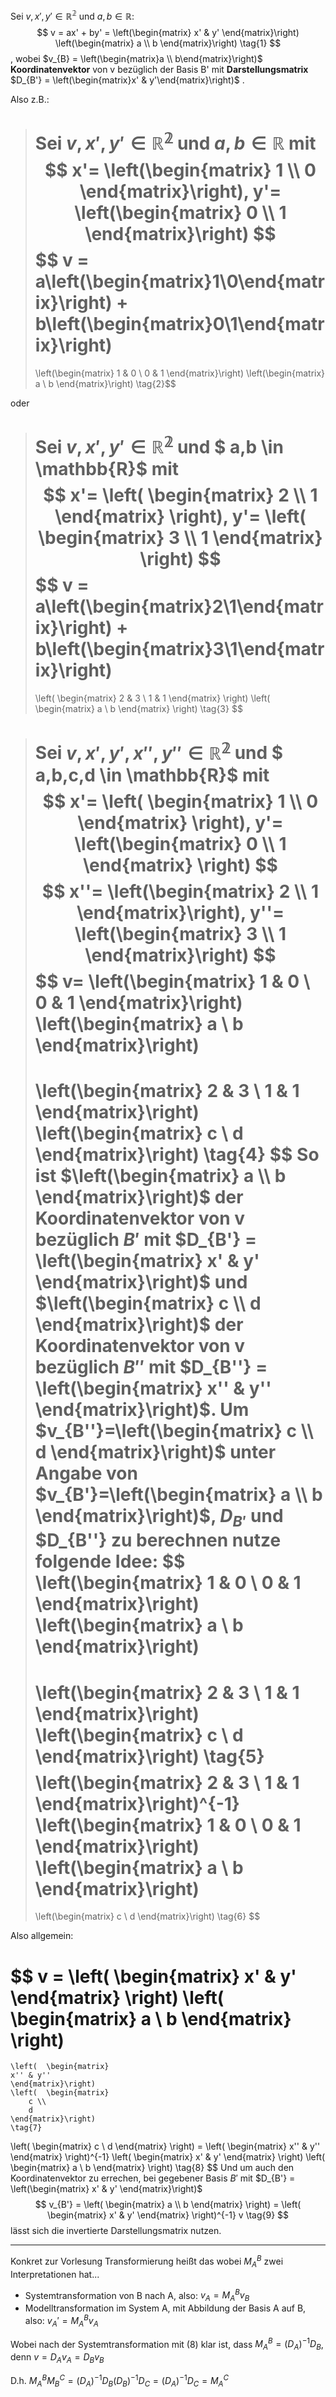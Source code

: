 
Sei $v,x',y' \in \mathbb{R^2}$ und $a,b \in \mathbb{R}:$
$$
v = ax' + by' = 
	\left(\begin{matrix}
		x' & y'
	\end{matrix}\right)
	\left(\begin{matrix}
		a \\
		b
	\end{matrix}\right)
\tag{1}
$$
, wobei 
$v_{B} = \left(\begin{matrix}a \\ b\end{matrix}\right)$ **Koordinatenvektor** von v bezüglich der Basis B'
mit **Darstellungsmatrix** $D_{B'} = \left(\begin{matrix}x' & y'\end{matrix}\right)$ .

Also z.B.:
>Sei $v,x',y' \in \mathbb{R^2}$ und $a,b \in \mathbb{R}$ mit
>$$
>x'=
>	\left(\begin{matrix}
>	1 \\
>	0
>	\end{matrix}\right),
>	y'=
>	\left(\begin{matrix}
>	0 \\
>	1
>	\end{matrix}\right)
>$$
>$$
>v = a\left(\begin{matrix}1\\0\end{matrix}\right) + b\left(\begin{matrix}0\\1\end{matrix}\right)
>=
>	\left(\begin{matrix}
>		1 & 0 \\
>		0 & 1
>	\end{matrix}\right)
>	\left(\begin{matrix}
>		a \\
>		b
>	\end{matrix}\right)
>\tag{2}$$

oder

>Sei $v,x',y' \in \mathbb{R^2}$ und $ a,b \in \mathbb{R}$ mit
>$$
>x'=
>	\left(	\begin{matrix}
>		2 \\
>		1
>	\end{matrix}	\right),
>	y'=
>	\left(	\begin{matrix}
>		3 \\
>		1
>	\end{matrix}	\right)
>$$
>$$
>v = a\left(\begin{matrix}2\\1\end{matrix}\right) + b\left(\begin{matrix}3\\1\end{matrix}\right)
>=
>	\left(	\begin{matrix}
>		2 & 3 \\
>		1 & 1
>	\end{matrix}	\right)
>	\left(	\begin{matrix}
>		a \\
>		b
>	\end{matrix}	\right)
>\tag{3}
>$$

>Sei $v,x',y',x'',y'' \in \mathbb{R^2}$ und $ a,b,c,d \in \mathbb{R}$ mit
>$$
>x'=
>	\left(	\begin{matrix}
>		1 \\
>		0
>	\end{matrix}	\right),
>	y'=
>	\left(\begin{matrix}
>		0 \\
>		1
>	\end{matrix}	\right)
>$$
>$$
>x''=
>	\left(\begin{matrix}
>		2 \\
>		1
>	\end{matrix}\right),
>	y''=
>	\left(\begin{matrix}
>		3 \\
>		1
>	\end{matrix}\right)
>$$
>$$
>v=
>	\left(\begin{matrix}
>		1 & 0 \\
>		0 & 1
>	\end{matrix}\right)
>	\left(\begin{matrix}
>		a \\
>		b
>	\end{matrix}\right)
>	=
>	\left(\begin{matrix}
>		2 & 3 \\
>		1 & 1
>	\end{matrix}\right)
>	\left(\begin{matrix}
>		c \\
>		d
>	\end{matrix}\right)
>\tag{4}
>$$
>So ist $\left(\begin{matrix} a \\ b \end{matrix}\right)$ der Koordinatenvektor von v bezüglich $B'$
>mit $D_{B'} = \left(\begin{matrix} x' & y' \end{matrix}\right)$
>und $\left(\begin{matrix} c \\ d \end{matrix}\right)$ der Koordinatenvektor von v bezüglich $B''$
>mit $D_{B''} = \left(\begin{matrix} x'' & y'' \end{matrix}\right)$.
>Um $v_{B''}=\left(\begin{matrix} c \\ d \end{matrix}\right)$ unter Angabe von $v_{B'}=\left(\begin{matrix} a \\ b \end{matrix}\right)$, $D_{B'}$ und $D_{B''} zu berechnen nutze folgende Idee:
>$$
>	\left(\begin{matrix}
>		1 & 0 \\
>		0 & 1
>	\end{matrix}\right)
>	\left(\begin{matrix}
>		a \\
>		b
>	\end{matrix}\right)
>	=
>	\left(\begin{matrix}
>		2 & 3 \\
>		1 & 1
>	\end{matrix}\right)
>	\left(\begin{matrix}
>		c \\
>		d
>	\end{matrix}\right)
>\tag{5}
>$$
>$$
>	\left(\begin{matrix}
>		2 & 3 \\
>		1 & 1
>	\end{matrix}\right)^{-1}
>	\left(\begin{matrix}
>		1 & 0 \\
>		0 & 1
>	\end{matrix}\right)
>	\left(\begin{matrix}
>		a \\
>		b
>	\end{matrix}\right)
>	=
>	\left(\begin{matrix}
>		c \\
>		d
>	\end{matrix}\right)
>\tag{6}
>$$

Also allgemein:

$$
v =
	\left(	\begin{matrix}
		x' & y'
	\end{matrix}	\right)
	\left(	\begin{matrix}
		a \\
		b
	\end{matrix}	\right)
=
	\left(	\begin{matrix}
	x'' & y''
	\end{matrix}\right)
	\left(	\begin{matrix}
		c \\
		d
	\end{matrix}\right)
	\tag{7}
$$
$$
	\left(	\begin{matrix}
	c \\
	d
	\end{matrix}	\right)
	=
	\left(	\begin{matrix}
		x'' & y''
	\end{matrix}	\right)^{-1}
	\left(	\begin{matrix}
		x' & y'
	\end{matrix}	\right)
	\left(	\begin{matrix}
		a \\
		b
	\end{matrix}	\right)
\tag{8}
$$
Und um auch den Koordinatenvektor zu errechen, bei gegebener Basis $B'$
mit $D_{B'} = \left(\begin{matrix} x' & y' \end{matrix}\right)$
$$
 v_{B'} = 
	\left(	\begin{matrix}
		a \\
		b
	\end{matrix}	\right)
	=
	\left(	\begin{matrix}
		x' & y'
	\end{matrix}	\right)^{-1}
  v
\tag{9}
$$
lässt sich die invertierte Darstellungsmatrix nutzen.


---
Konkret zur Vorlesung Transformierung heißt das
wobei $M_{A}^B$ zwei Interpretationen hat...
* Systemtransformation von B nach A, also: $v_{A} = M_{A}^Bv_{B}$
* Modelltransformation im System A, mit Abbildung der Basis A auf B, also: $v_{A}' = M_{A}^Bv_{A}$

Wobei nach der Systemtransformation mit $(8)$ klar ist, dass $M_{A}^B = {(D_{A})}^{-1}D_{B}$, denn $v = D_{A}v_{A} = D_{B}v_{B}$

D.h. $M_{A}^B M_{B}^C = {(D_{A})}^{-1}D_{B} {(D_{B})}^{-1}D_{C} = {(D_{A})}^{-1}D_{C} = M_{A}^C$